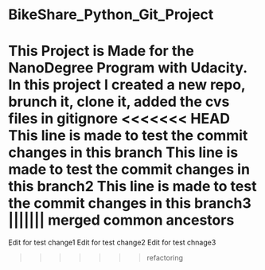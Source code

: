 # BikeShare_Python_Git_Project
 This Project is Made for the NanoDegree Program with Udacity. In this project I created a new repo, brunch it, clone it, added the cvs files in gitignore
<<<<<<< HEAD
This line is made to test the commit changes in this branch
This line is made to test the commit changes in this branch2 
This line is made to test the commit changes in this branch3
||||||| merged common ancestors
=======
 ِEdit for test change1
 Edit for test change2
 Edit for test chnage3
>>>>>>> refactoring
